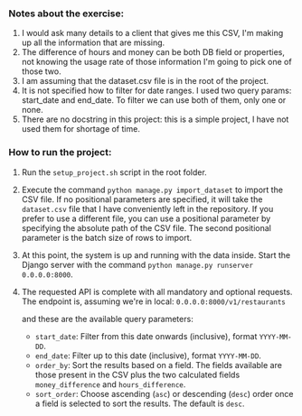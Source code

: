 ### Notes about the exercise:
1) I would ask many details to a client that gives me this CSV, I'm making up all the information that are missing.
2) The difference of hours and money can be both DB field or properties, not knowing the usage rate of those
information I'm going to pick one of those two.
3) I am assuming that the dataset.csv file is in the root of the project.
4) It is not specified how to filter for date ranges. I used two query params: start_date and end_date. To filter we can
 use both of them, only one or none.
5) There are no docstring in this project: this is a simple project, I have not used them for shortage of time.

### How to run the project:

1. Run the `setup_project.sh` script in the root folder.

2. Execute the command `python manage.py import_dataset` to import the CSV file. If no positional parameters are specified, it will take the `dataset.csv` file that I have conveniently left in the repository. If you prefer to use a different file, you can use a positional parameter by specifying the absolute path of the CSV file. The second positional parameter is the batch size of rows to import.

3. At this point, the system is up and running with the data inside. Start the Django server with the command `python manage.py runserver 0.0.0.0:8000`.

4. The requested API is complete with all mandatory and optional requests. The endpoint is, assuming we're in local:
   `0.0.0.0:8000/v1/restaurants`
   
   and these are the available query parameters:
   - `start_date`: Filter from this date onwards (inclusive), format `YYYY-MM-DD`.
   - `end_date`: Filter up to this date (inclusive), format `YYYY-MM-DD`.
   - `order_by`: Sort the results based on a field. The fields available are those present in the CSV plus the two calculated fields `money_difference` and `hours_difference`.
   - `sort_order`: Choose ascending (`asc`) or descending (`desc`) order once a field is selected to sort the results. The default is `desc`.
```
